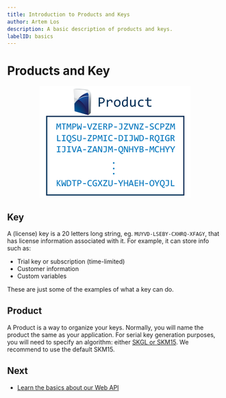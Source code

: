 ```yaml
---
title: Introduction to Products and Keys
author: Artem Los
description: A basic description of products and keys.
labelID: basics
---
```


# Products and Key

<p align="center">
<img src="/images/product-key-relation.png">
</p>

## Key
A (license) key is a 20 letters long string, eg. `MUYVD-LSEBY-CXHRQ-XFAGY`, that has
license information associated with it. For example, it can store info such as:

* Trial key or subscription (time-limited)
* Customer information
* Custom variables

These are just some of the examples of what a key can do.

## Product
A Product is a way to organize your keys. Normally, you will name the product the same
as your application. For serial key generation purposes, you will need to specify an algorithm:
either [SKGL or SKM15](/web-interface/skgl-vs-skm15). We recommend to use the default SKM15. 

## Next

* [Learn the basics about our Web API](/basics/webapi)
